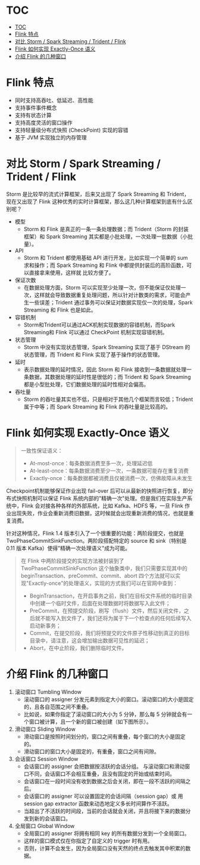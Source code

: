 # TOC
- [TOC](#toc)
- [Flink 特点](#flink-特点)
- [对比 Storm / Spark Streaming / Trident / Flink](#对比-storm--spark-streaming--trident--flink)
- [Flink 如何实现 Exactly-Once 语义](#flink-如何实现-exactly-once-语义)
- [介绍 Flink 的几种窗口](#介绍-flink-的几种窗口)

# Flink 特点

- 同时支持高吞吐、低延迟、高性能
- 支持事件事件概念
- 支持有状态计算
- 支持高度灵活的窗口操作
- 支持轻量级分布式快照 (CheckPoint) 实现的容错
- 基于 JVM 实现独立的内存管理

# 对比 Storm / Spark Streaming / Trident / Flink

Storm 是比较早的流式计算框架，后来又出现了 Spark Streaming 和 Trident，现在又出现了 Flink 这种优秀的实时计算框架，那么这几种计算框架到底有什么区别呢？

- 模型
  - Storm 和 Flink 是真正的一条一条处理数据；而 Trident（Storm 的封装框架）和 Spark Streaming 其实都是小批处理，一次处理一批数据（小批量）。
- API
  - Storm 和 Trident 都使用基础 API 进行开发，比如实现一个简单的 sum 求和操作；而 Spark Streaming 和 Flink 中都提供封装后的高阶函数，可以直接拿来使用，这样就
比较方便了。
- 保证次数
  - 在数据处理方面，Storm 可以实现至少处理一次，但不能保证仅处理一次，这样就会导致数据重复处理问题，所以针对计数类的需求，可能会产生一些误差；Trident 通过事务可以保证对数据实现仅一次的处理，Spark Streaming 和 Flink 也是如此。
- 容错机制
  - Storm和Trident可以通过ACK机制实现数据的容错机制，而Spark Streaming和 Flink 可以通过 CheckPoint 机制实现容错机制。
- 状态管理
  - Storm 中没有实现状态管理，Spark Streaming 实现了基于 DStream 的状态管理，而 Trident 和 Flink 实现了基于操作的状态管理。
- 延时
  - 表示数据处理的延时情况，因此 Storm 和 Flink 接收到一条数据就处理一条数据，其数据处理的延时性是很低的；而 Trident 和 Spark Streaming 都是小型批处理，它们数据处理的延时性相对会偏高。
- 吞吐量
  - Storm 的吞吐量其实也不低，只是相对于其他几个框架而言较低；Trident 属于中等；而 Spark Streaming 和 Flink 的吞吐量是比较高的。

# Flink 如何实现 Exactly-Once 语义
> 一致性保证语义：
> 
> - At-most-once：每条数据消费至多一次，处理延迟低
> - At-least-once：每条数据消费至少一次，一条数据可能存在重复消费
> - Exactly-once：每条数据都被消费且仅被消费一次，仿佛故障从未发生

Checkpoint机制能够保证作业出现 fail-over 后可以从最新的快照进行恢复，即分布式快照机制可以保证 Flink 系统内部的"精确一次"处理。但是我们在实际生产系统中，Flink 会对接各种各样的外部系统，比如 Kafka、HDFS 等，一旦 Flink 作业出现失败，作业会重新消费旧数据，这时候就会出现重新消费的情况，也就是重复消费。

针对这种情况，Flink 1.4 版本引入了一个很重要的功能：两阶段提交，也就是 TwoPhaseCommitSinkFunction。两阶段搭配特定的 source 和 sink（特别是 0.11 版本 Kafka）使得"精确一次处理语义"成为可能。

> 在 Flink 中两阶段提交的实现方法被封装到了 TwoPhaseCommitSinkFunction 这个抽象类中，我们只需要实现其中的beginTransaction、preCommit、commit、abort 四个方法就可以实现"Exactly-once"的处理语义，实现的方式我们可以在官网中查到：
> 
> - BeginTransaction，在开启事务之前，我们在目标文件系统的临时目录中创建一个临时文件，后面在处理数据时将数据写入此文件；
> - PreCommit，在预提交阶段，刷写（flush）文件，然后关闭文件，之后就不能写入到文件了，我们还将为属于下一个检查点的任何后续写入启动新事务；
> - Commit，在提交阶段，我们将预提交的文件原子性移动到真正的目标目录中，请注意，这会增加输出数据可见性的延迟；
> - Abort，在中止阶段，我们删除临时文件。

# 介绍 Flink 的几种窗口

1. 滚动窗口 Tumbling Window
   - 滚动窗口的 assigner 分发元素到指定大小的窗口。滚动窗口的大小是固定的，且各自范围之间不重叠。 
   - 比如说，如果你指定了滚动窗口的大小为 5 分钟，那么每 5 分钟就会有一个窗口被计算，且一个新的窗口被创建（如下图所示）。
2. 滑动窗口 Sliding Window
   - 滑动窗口是按照时间划分的，窗口之间有重叠，每个窗口的大小是固定的。
   - 滑动窗口的窗口大小是固定的，有重叠，窗口之间有间隙。
3. 会话窗口 Session Window
   - 会话窗口的 assigner 会把数据按活跃的会话分组。 与滚动窗口和滑动窗口不同，会话窗口不会相互重叠，且没有固定的开始或结束时间。
   - 会话窗口在一段时间没有收到数据之后会关闭，即在一段不活跃的间隔之后。
   - 会话窗口的 assigner 可以设置固定的会话间隔（session gap）或 用 session gap extractor 函数来动态地定义多长时间算作不活跃。
   - 当超出了不活跃的时间段，当前的会话就会关闭，并且将接下来的数据分发到新的会话窗口。
4. 全局窗口 Global Window
   - 全局窗口的 assigner 将拥有相同 key 的所有数据分发到一个全局窗口。
   - 这样的窗口模式仅在你指定了自定义的 trigger 时有用。
   - 否则，计算不会发生，因为全局窗口没有天然的终点去触发其中积累的数据。



